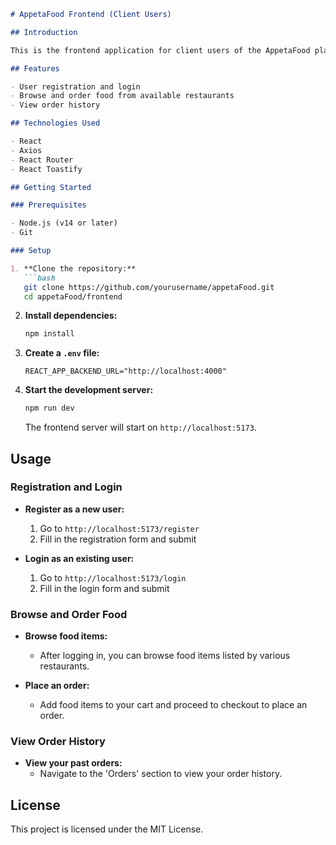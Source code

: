 ```markdown
# AppetaFood Frontend (Client Users)

## Introduction

This is the frontend application for client users of the AppetaFood platform. Users can browse and order food from various restaurants.

## Features

- User registration and login
- Browse and order food from available restaurants
- View order history

## Technologies Used

- React
- Axios
- React Router
- React Toastify

## Getting Started

### Prerequisites

- Node.js (v14 or later)
- Git

### Setup

1. **Clone the repository:**
   ```bash
   git clone https://github.com/yourusername/appetaFood.git
   cd appetaFood/frontend
   ```

2. **Install dependencies:**
   ```bash
   npm install
   ```

3. **Create a `.env` file:**
   ```plaintext
   REACT_APP_BACKEND_URL="http://localhost:4000"
   ```

4. **Start the development server:**
   ```bash
   npm run dev
   ```
   The frontend server will start on `http://localhost:5173`.

## Usage

### Registration and Login

- **Register as a new user:**
  1. Go to `http://localhost:5173/register`
  2. Fill in the registration form and submit

- **Login as an existing user:**
  1. Go to `http://localhost:5173/login`
  2. Fill in the login form and submit

### Browse and Order Food

- **Browse food items:**
  - After logging in, you can browse food items listed by various restaurants.

- **Place an order:**
  - Add food items to your cart and proceed to checkout to place an order.

### View Order History

- **View your past orders:**
  - Navigate to the 'Orders' section to view your order history.

## License

This project is licensed under the MIT License.
```

